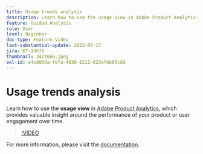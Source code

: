 ```yaml
---
title: Usage trends analysis
description: Learn how to use the usage view in Adobe Product Analytics, which provides valuable insight around the performance of your product or user engagement over time.
feature: Guided Analysis
role: User
level: Beginner
doc-type: Feature Video
last-substantial-update: 2023-07-17
jira: KT-13676
thumbnail: 3421666.jpeg
exl-id: e4cd80da-fefa-4036-8212-923efeb65cdd
---
```

# Usage trends analysis

Learn how to use the **usage view** in [Adobe Product Analytics](../../adobe-product-analytics/adobe-product-analytics-overview.md), which provides valuable insight around the performance of your product or user engagement over time.

>[!VIDEO](https://video.tv.adobe.com/v/3421666/?learn=on)

For more information, please visit the [documentation](https://experienceleague.adobe.com/docs/analytics-platform/using/guided-analysis/trends/usage.html).
